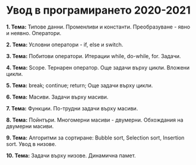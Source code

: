 # Увод в програмирането 2020-2021

**1. Тема:** Типове данни. Променливи и константи. Преобразуване - явно и неявно. Оператори.

**2. Тема:** Условни оператори - if, else и switch.

**3. Тема:** Побитови оператори. Итерации while, do-while, for. Задачи.

**4. Тема:** Scope. Тернарен оператор. Още задачи върху цикли. Вложени цикли.

**5. Тема:** break; continue; return; Още задачи върху цикли. 

**6. Тема:** Масиви. Задачи върху масиви. 

**7. Тема:** Функции. По-трудни задачи върху масиви.

**8. Тема:** Пойнтъри. Многомерни масиви - двумерни. Обхождания на двумерни масиви.

**9. Тема:** Алгоритми за сортиране: Bubble sort, Selection sort, Insertion sort. Увод в низове.

**10. Тема:** Задачи върху низове. Динамична памет.